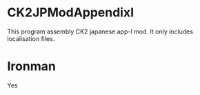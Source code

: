 # CK2JPModAppendixI
This program assembly CK2 japanese app-I mod. It only includes localisation files.

# Ironman
Yes

